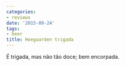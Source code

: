 ```yaml
---
categories:
- reviews
date: '2015-09-24'
tags:
- beer
title: Hoegaarden trigada
---
```


É trigada, mas não tão doce; bem encorpada.